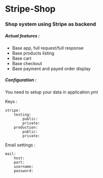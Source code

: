 # Stripe-Shop

### Shop system using Stripe as backend

##### Actual features : 

- Base app, full request/full response
- Base products listing
- Base cart
- Base checkout
- Base payment and payed order display

##### Configuration :

You need to setup your data in application.yml

Keys : 

    stripe:
        testing:
            public:
            private:
        production:
            public:
            private:
            
Email settings :

    mail:
        host:
        port:
        username:
        password:
